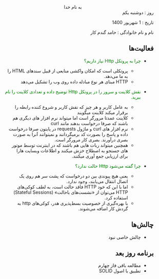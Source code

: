 <div dir="rtl" align="center">
به نام خدا
</div>
<div dir="rtl" align="right">
روز : دوشنبه یکم

تاریخ : 1 شهریور 1400

نام و نام خانوادگی : حامد گندم کار


## فعالیت‌ها
* <span style="color:green">چرا به پروتکل Http نیاز داریم؟</span>
    * پروتکلی است که امکان واکشی منابعی از قبیل سند‌های HTML را به ما می‌دهد.
    * HTTP مبنای هر نوع مبادله داده روی وب را تشکیل می‌دهد



* <span style="color:green">نقش کلاینت و سرور را در پروتکل Http توضیح داده و تعدادی کلاینت را نام ببرید.</span>
    * به عامل کاربر و هر چیز که نقش کاربر و شروع کننده رابطه را برقرار میکند کلاینت میگویند
    * کلاینت عمدتا مرورگر است اما میتواند نرم افزار های دیگری هم باشند که صرفا درخواست بدهند مانند curl
    * نرم افزار های curl و ماژول requests در پایتون صرفا درخواست داده و پاسخ را بصورت کد برمیگردانند و نمیتوانند آنرا به صورت بصری درآورند. بصری کار مرورگر است.
    * همچنین میتواند ربات هایی هم باشند که در اینترنت توسط موتور های جستجو به اصطلاح خزش میکنند و اطلاعات وبسایت هارا برای ارزیابی جمع آوری میکنند.

* <span style="color:green">چرا گفته می‌شود Http حالت ندارد؟</span>
    * یعنی هیچ پیوندی بین دو درخواست که پشت سر هم روی یک اتصال انتقال می‌یابند، وجود ندارد.
    * اما با این که خود HTTP فاقد حالت است، به لطف کوکی‌های HTTP می‌توان از «نشست‌های باحالت» (Stateful Sessions) استفاده کرد.
    * با بهره‌گیری از خصوصیت بسط‌پذیری هدر، کوکی‌های http به گردش کار اضافه می‌شوند.




## چالش‌ها
* چالش خاصی نبود
## برنامه روز بعد
* مطالعه باقی فاز چهارم
* تطبیق با اصول SOLID
</div>
  
